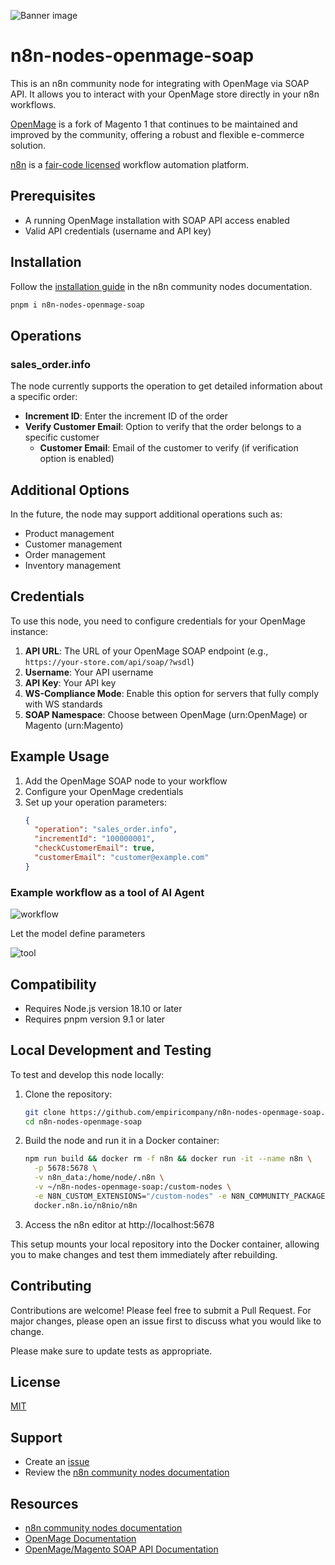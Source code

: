 ![Banner image](https://user-images.githubusercontent.com/10284570/173569848-c624317f-42b1-45a6-ab09-f0ea3c247648.png)

# n8n-nodes-openmage-soap

This is an n8n community node for integrating with OpenMage via SOAP API. It allows you to interact with your OpenMage store directly in your n8n workflows.

[OpenMage](https://www.openmage.org/) is a fork of Magento 1 that continues to be maintained and improved by the community, offering a robust and flexible e-commerce solution.

[n8n](https://n8n.io/) is a [fair-code licensed](https://docs.n8n.io/reference/license/) workflow automation platform.

## Prerequisites

- A running OpenMage installation with SOAP API access enabled
- Valid API credentials (username and API key)

## Installation

Follow the [installation guide](https://docs.n8n.io/integrations/community-nodes/installation/) in the n8n community nodes documentation.

```bash
pnpm i n8n-nodes-openmage-soap
```

## Operations

### sales_order.info

The node currently supports the operation to get detailed information about a specific order:

- **Increment ID**: Enter the increment ID of the order
- **Verify Customer Email**: Option to verify that the order belongs to a specific customer
  - **Customer Email**: Email of the customer to verify (if verification option is enabled)

## Additional Options

In the future, the node may support additional operations such as:
- Product management
- Customer management
- Order management
- Inventory management

## Credentials

To use this node, you need to configure credentials for your OpenMage instance:

1. **API URL**: The URL of your OpenMage SOAP endpoint (e.g., `https://your-store.com/api/soap/?wsdl`)
2. **Username**: Your API username
3. **API Key**: Your API key
4. **WS-Compliance Mode**: Enable this option for servers that fully comply with WS standards
5. **SOAP Namespace**: Choose between OpenMage (urn:OpenMage) or Magento (urn:Magento)

## Example Usage

1. Add the OpenMage SOAP node to your workflow
2. Configure your OpenMage credentials
3. Set up your operation parameters:
   ```json
   {
     "operation": "sales_order.info",
     "incrementId": "100000001",
     "checkCustomerEmail": true,
     "customerEmail": "customer@example.com"
   }
   ```

### Example workflow as a tool of AI Agent
![workflow](https://github.com/user-attachments/assets/71bb9bfc-cff8-4a45-95d4-ae13b3416714)

Let the model define parameters

![tool](https://github.com/user-attachments/assets/c4c5fd64-6385-4379-8d28-d6fbeec4049d)



## Compatibility

- Requires Node.js version 18.10 or later
- Requires pnpm version 9.1 or later

## Local Development and Testing

To test and develop this node locally:

1. Clone the repository:
   ```bash
   git clone https://github.com/empiricompany/n8n-nodes-openmage-soap.git
   cd n8n-nodes-openmage-soap
   ```

2. Build the node and run it in a Docker container:
   ```bash
   npm run build && docker rm -f n8n && docker run -it --name n8n \
     -p 5678:5678 \
     -v n8n_data:/home/node/.n8n \
     -v ~/n8n-nodes-openmage-soap:/custom-nodes \
     -e N8N_CUSTOM_EXTENSIONS="/custom-nodes" -e N8N_COMMUNITY_PACKAGES_ALLOW_TOOL_USAGE=true \
     docker.n8n.io/n8nio/n8n
   ```

3. Access the n8n editor at http://localhost:5678

This setup mounts your local repository into the Docker container, allowing you to make changes and test them immediately after rebuilding.

## Contributing

Contributions are welcome! Please feel free to submit a Pull Request. For major changes, please open an issue first to discuss what you would like to change.

Please make sure to update tests as appropriate.

## License

[MIT](LICENSE)

## Support

- Create an [issue](https://github.com/empiricompany/n8n-nodes-openmage-soap/issues)
- Review the [n8n community nodes documentation](https://docs.n8n.io/integrations/community-nodes/)

## Resources

- [n8n community nodes documentation](https://docs.n8n.io/integrations/community-nodes/)
- [OpenMage Documentation](https://devdocs-openmage.org/guides/m1x/)
- [OpenMage/Magento SOAP API Documentation](https://devdocs-openmage.org/guides/m1x/api/soap/introduction.html#Introduction-SOAP)
